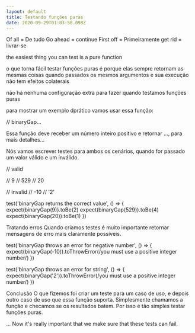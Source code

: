 ```yaml
---
layout: default
title: Testando funções puras
date: 2020-09-29T01:03:58.098Z
---
```

Of all = De tudo
Go ahead = continue
First off = Primeiramente
get rid = livrar-se

the easiest thing you can test is a pure function

o que torna fácil testar funções puras é porque elas
sempre retornam as mesmas coisas quando passados os mesmos argumentos e sua execução não tem efeitos colaterais

não há nenhuma configuração extra para fazer quando testamos funções puras

para mostrar um exemplo dprático vamos usar essa função:

// binaryGap...

Essa função deve receber um número inteiro positivo e retornar ..., para mais detalhes...

Nós vamos escrever testes para ambos os cenários, quando for passado um valor válido e um inválido.

// valid

// 9
// 529
// 20

// invalid
// -10
// '2'

test('binaryGap returns the correct value', () => {
    expect(binaryGap(9)).toBe(2)
    expect(binaryGap(529)).toBe(4)
    expect(binaryGap(20)).toBe(1)
})

Tratando erros
Quando criamos testes é muito importante retornar mensagens de erro mais claramente possíveis.

test('binaryGap throws an error for negative number', () => {
    expect(binaryGap(-10)).toThrowError(/you must use a positive integer number/)
})

test('binaryGap throws an error for string', () => {
    expect(binaryGap('2')).toThrowError(/you must use a positive integer number/)
})

Conclusão
O que fizemos foi criar um teste para um caso de uso, e depois outro caso de uso que essa função suporta.
Simplesmente chamamos a função e checamos se os resultados batem.
Por isso é tão simples testar funções puras.

... Now it's really important that we make sure that these tests can fail.